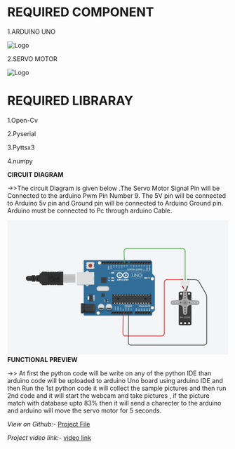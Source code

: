 

<h1>REQUIRED COMPONENT</h1>
1.ARDUINO UNO

![Logo](/photo/23.JPG)

2.SERVO MOTOR

![Logo](/photo/25.JPG)


<h1>REQUIRED LIBRARAY</h1>

1.Open-Cv

2.Pyserial

3.Pyttsx3

4.numpy

**CIRCUIT DIAGRAM**

->>The circuit Diagram is given below .The Servo Motor Signal Pin will be Connected to the arduino Pwm Pin Number 9.
    The 5V pin will be connected to Arduino 5v pin and Ground pin will be connected to Arduino Ground pin.
    Arduino must be connected to Pc through arduino Cable. 
   
   ![Logo](/circuitdiagram.JPG)
 **FUNCTIONAL PREVIEW**
 
 ->> At first the python code will be write on any of the python IDE than arduino code will be uploaded to arduino Uno board using 
 arduino IDE and then Run the  1st python code it will collect the sample pictures and then run 2nd code  and it will start the webcam and take pictures , if the picture match with database upto 83% then it will send a charecter to the arduino and arduino will move the servo motor for 5 seconds.

*View on Github:-*
[Project File](https://github.com/Nabajyotighosh/Facelocking-Door-Using-Python-and-Arduino-Programing)

*Project video link:-*
[video link](https://youtu.be/eek2VaRbU78)
